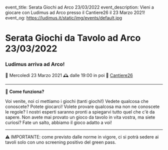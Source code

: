 event_title: Serata Giochi ad Arco 23/03/2022
event_description: Vieni a giocare con Ludimus ad Arco presso il Cantiere26 il 23 Marzo 2021!
event_og: https://ludimus.it/static/img/events/default.jpg

# Serata Giochi da Tavolo ad Arco 23/03/2022

### Ludimus arriva ad Arco!

📅 Mercoledì 23 Marzo 2021
🕰 dalle 19:00 in poi
📍 [Cantiere26](https://g.page/Cantiere26?share)

---

🎲 **Come funziona?**

Voi venite, noi ci mettiamo i giochi (tanti giochi!)
Vedete qualcosa che conoscete? Potete giocarci!
Volete provare qualcosa ma non ne conoscete le regole? I nostri esperti saranno pronti a spiegarvi tutto quel che c'è da sapere.
Non avete mai provato un gioco da tavolo in vita vostra, ma siete curiosi? Fate un salto, abbiamo il gioco adatto a voi!

---
⚠️ IMPORTANTE: come previsto dalle norme in vigore, ci si potrà sedere ai tavoli solo con uno screening positivo del green pass.
